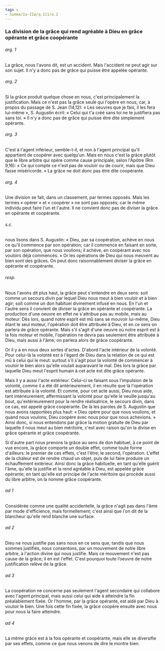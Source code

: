 ```yaml
---
tags : 
- Summa/Ia-IIæ/q.111/a.2
---
```


### La division de la grâce qui rend agréable à Dieu en grâce opérante et grâce coopérante

###### arg. 1
La grâce, nous l'avons dit, est un accident. Mais l'accident ne peut agir sur son sujet. Il n'y a donc pas de grâce qui puisse être appelée opérante. 

###### arg. 2
Si la grâce produit quelque chose en nous, c'est principalement la justification. Mais ce n'est pas la grâce seule qui l'opère en nous, car, à propos du passage de S. Jean (14,12): « Les oeuvres que je fais, il les fera lui-même », S. Augustin écrit: « Celui qui t'a créé sans toi ne te justifiera pas sans toi. » Il n'y a donc pas de grâce qui puisse être dite simplement opérante. 

###### arg. 3
C'est à l'agent inférieur, semble-t-il, et non à l'agent principal qu'il appartient de coopérer avec quelqu'un. Mais en nous c'est la grâce plutôt que le libre arbitre qui opère comme cause principale, selon l'Apôtre (Rm 9,16): « Ce qui compte ce n'est pas de vouloir ou de courir, mais que Dieu fasse miséricorde. » La grâce ne doit donc pas être dite coopérante. 

###### arg. 4
Une division se fait, dans un classement, par termes opposés. Mais les termes « opérer » et « coopérer » ne sont pas opposés; car le même individu peut faire l'un et l'autre. Il ne convient donc pas de diviser la grâce en opérante et coopérante. 

###### s.c.
nous lisons dans S. Augustin: « Dieu, par sa coopération, achève en nous ce qu'il commence par son opération; car il commence en faisant en sorte, par son opération, que nous voulions; il achève, en coopérant avec nos vouloirs déjà commencés. » Or les opérations de Dieu qui nous meuvent au bien sont des grâces. On peut donc raisonnablement diviser la grâce en opérante et coopérante. 

###### resp.
Nous l'avons dit plus haut, la grâce peut s'entendre en deux sens: soit comme un secours divin par lequel Dieu nous meut à bien vouloir et à bien agir; soit comme un don habituel divinement infusé en nous. En l'un et l'autre sens il convient de diviser la grâce en opérante et coopérante. La production d'une oeuvre en effet ne s'attribue pas au mobile, mais au moteur. Dès lors, quand notre esprit est mû sans se mouvoir lui-même, Dieu étant le seul moteur, l'opération doit être attribuée à Dieu, et en ce sens on parlera de grâce opérante. Mais s'il s'agit d'une oeuvre où notre esprit est à la fois moteur et mobile, l'opération ne devra pas seulement être attribuée à Dieu, mais aussi à l'âme; on parlera alors de grâce coopérante. 

Or il y a en nous deux sortes d'actes. D'abord l'acte intérieur de la volonté. Pour celui-là la volonté est à l'égard de Dieu dans la relation de ce qui est mû à celui qui le meut: surtout s'il s'agit pour la volonté de commencer à vouloir le bien alors qu'elle voulait auparavant le mal. Dès lors la grâce par laquelle Dieu meut l'esprit humain à cet acte est dite grâce opérante. 

Mais il y a aussi l'acte extérieur. Celui-ci se faisant sous l'impulsion de la volonté, comme il a été dit antérieurement, il en résulte que là l'opération est attribuée à la volonté. Et comme, pour cet acte aussi, Dieu nous aide, tant intérieurement, affermissant la volonté pour qu'elle le veuille jusqu'au bout, qu'extérieurement pour la rendre réalisatrice, le secours divin, dans ce cas, est appelé grâce coopérante. De là les paroles de S. Augustin que nous avons rapportées plus haut: « Dieu opère pour que nous voulions, et quand nous voulons, Dieu coopère avec nous pour que nous achevions. » Ainsi donc, si nous entendons par grâce la motion gratuite de Dieu par laquelle il nous meut au bien méritoire, c'est avec raison qu'on la divise en grâce opérante et grâce coopérante. 

Si d'autre part nous prenons la grâce au sens de don habituel, à ce point de vue encore, la grâce comporte un double effet, comme toute forme d'ailleurs: le premier de ces effets, c'est l'être; le second, l'opération. L'effet de la chaleur est de rendre chaud un objet, puis de lui faire produire un échauffement extérieur. Ainsi donc la grâce habituelle, en tant qu'elle guérit l'âme, qu'elle la justifie et la rend agréable à Dieu, est appelée grâce opérante; en tant qu'elle est principe de l'acte méritoire qui procède aussi du libre arbitre, on la nomme grâce coopérante. 

###### ad 1
Considérée comme une qualité accidentelle, la grâce n'agit pas dans l'âme par mode d'efficience, mais formellement; c'est ainsi que l'on dit de la blancheur qu'elle rend blanche une surface. 

###### ad 2
Dieu ne nous justifie pas sans nous en ce sens que, tandis que nous sommes justifiés, nous consentons, par un mouvement de notre libre arbitre, à l'action divine qui nous justifie. Mais ce mouvement n'est pas cause de la grâce; il en est l'effet. C'est pourquoi toute l’oeuvre de notre justification relève de la grâce. 

###### ad 3
La coopération ne concerne pas seulement l'agent secondaire qui collabore avec l'agent principal, mais aussi celui qui aide à atteindre la fin préalablement fixée. Or l'homme, par la grâce opérante, est aidé par Dieu à vouloir le bien. Une fois cette fin fixée, la grâce coopère ensuite avec nous pour nous la faire atteindre. 

###### ad 4
La même grâce est à la fois opérante et coopérante, mais elle se diversifie par ses effets, comme ce que nous venons de dire le montre bien. 

